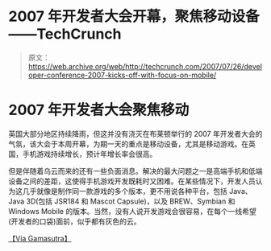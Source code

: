 # 2007 年开发者大会开幕，聚焦移动设备——TechCrunch

> 原文：<https://web.archive.org/web/http://techcrunch.com/2007/07/26/developer-conference-2007-kicks-off-with-focus-on-mobile/>

# 2007 年开发者大会聚焦移动

英国大部分地区持续降雨，但这并没有浇灭在布莱顿举行的 2007 年开发者大会的气氛，该大会于本周开幕，为期一天的重点是移动设备，尤其是移动游戏。在英国，手机游戏持续增长，预计年增长率会很高。

但是伴随着乌云而来的还有一些负面消息。解决的最大问题之一是高端手机和低端设备之间的差距，这使得手机游戏开发既耗时又困难。在某些情况下，开发人员认为这几乎就像是制作同一款游戏的多个版本，更不用说各种平台，包括 Java、Java 3D(包括 JSR184 和 Mascot Capsule)，以及 BREW、Symbian 和 Windows Mobile 的版本。当然，没有人说开发游戏会很容易，在每个一线希望(开发者的口袋)面前，似乎都有灰色的云。

[【Via Gamasutra】](https://web.archive.org/web/20210126035823/http://www.gamasutra.com/php-bin/news_index.php?story=14816)